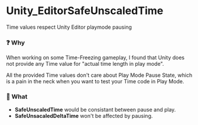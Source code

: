 # Unity_EditorSafeUnscaledTime
Time values respect Unity Editor playmode pausing

### :question: Why 

When working on some Time-Freezing gameplay, I found that Unity does not provide any Time value for "actual time length in play mode".

All the provided Time values don't care about Play Mode Pause State, which is a pain in the neck when you want to test your Time code in Play Mode.

### :gift: What
- **SafeUnscaledTime** would be consistant between pause and play.
- **SafeUnsacaledDeltaTime** won't be affected by pausing.
